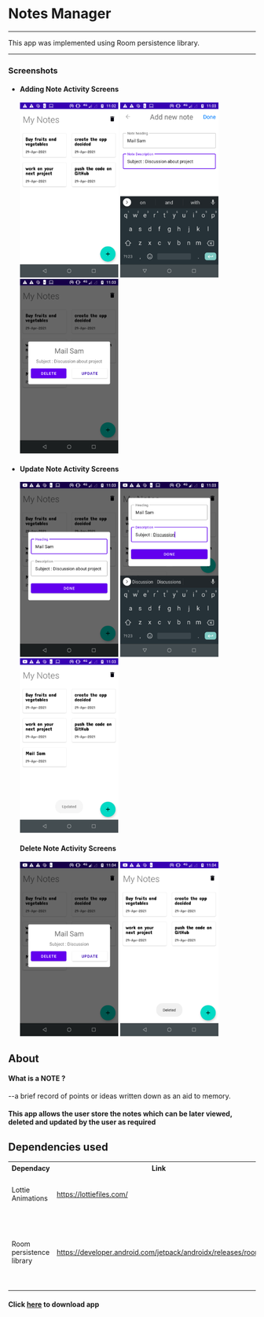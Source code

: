 <h1>Notes Manager</h1>
<hr>
<p>This app was implemented using Room persistence library.</p>
<hr>
<h3>Screenshots</h3>
<ul>
<li><h4>Adding Note Activity Screens</h4>
 <img src="https://github.com/TheEagerLearner/Notes_Manager/blob/master/ResourcesForReadMe/open.png" width="200"/>
 <img src="https://github.com/TheEagerLearner/Notes_Manager/blob/master/ResourcesForReadMe/add.png" width="200"/>
 <img src="https://github.com/TheEagerLearner/Notes_Manager/blob/master/ResourcesForReadMe/view.png" width="200"/>
</li>
<li>
<h4>Update Note Activity Screens</h4>
<img src="https://github.com/TheEagerLearner/Notes_Manager/blob/master/ResourcesForReadMe/update.png" width="200"/>
<img src="https://github.com/TheEagerLearner/Notes_Manager/blob/master/ResourcesForReadMe/updating.png" width="200"/>
<img src="https://github.com/TheEagerLearner/Notes_Manager/blob/master/ResourcesForReadMe/afterupdate.png" width="200"/>
</li>
<h4>Delete Note Activity Screens</h4>
<img src="https://github.com/TheEagerLearner/Notes_Manager/blob/master/ResourcesForReadMe/delete.png" width="200"/>
<img src="https://github.com/TheEagerLearner/Notes_Manager/blob/master/ResourcesForReadMe/afterdelete.png" width="200"/>
</li>
</ul>

<h2>About</h2>
<p><h4>What is a NOTE ? </h4>--a brief record of points or ideas written down as an aid to memory.</p>
<p><h4>This app allows the user store the notes which can be later viewed, deleted and updated by the user as required</h4></p>

<h2>Dependencies used</h2>
<table>
  <tr>
  <th>Dependacy</th><th>Link</th>
    <th>Code</th>
  </tr>
  <tr>
    <td>Lottie Animations</td>
    <td><a href="https://lottiefiles.com/">https://lottiefiles.com/</a></td>
    <td><code>def lottieVersion = "3.4.0"</code>
      <p><code>implementation "com.airbnb.android:lottie:$lottieVersion"</code></p>
</td>
  </tr>
    <tr>
    <td>Room persistence library</td>
    <td><a href="https://developer.android.com/jetpack/androidx/releases/room/">https://developer.android.com/jetpack/androidx/releases/room</a></td>
    <td><code>def room_version = "1.1.1"</code>
      <p><code>    implementation "android.arch.persistence.room:runtime:$room_version"
    annotationProcessor "android.arch.persistence.room:compiler:$room_version"
    testImplementation "android.arch.persistence.room:testing:$room_version"</code></p>
</td>
  </tr>
</table>

<h4>Click <a href="https://github.com/TheEagerLearner/Notes_Manager/blob/master/ResourcesForReadMe/app-debug.apk?raw=true">here</a> to download app</h4>
